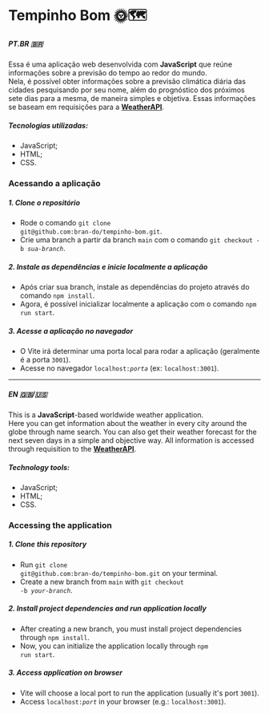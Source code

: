 # Tempinho Bom 🌞🗺️

##### PT.BR 🇧🇷
Essa é uma aplicação web desenvolvida com **JavaScript** que reúne informações sobre a previsão do tempo ao redor do mundo. <br>
Nela, é possível obter informações sobre a previsão climática diária das cidades pesquisando por seu nome, além do prognóstico dos próximos sete dias para a mesma, de maneira simples e objetiva. Essas informações se baseam em requisições para a **[WeatherAPI](https://www.weatherapi.com/api.aspx)**.

##### Tecnologias utilizadas:
<ul>
  <li>JavaScript;</li>
  <li>HTML;</li>
  <li>CSS.</li>
</ul>

### Acessando a aplicação
##### 1. Clone o repositório
- Rode o comando <code>git clone git<span>@</span>github.com:bran-do/tempinho-bom.git</code>.
- Crie uma branch a partir da branch <code>main</code> com o comando <code>git checkout -b <i>sua-branch</i></code>.
##### 2. Instale as dependências e inicie localmente a aplicação
- Após criar sua branch, instale as dependências do projeto através do comando <code>npm install</code>.
- Agora, é possível inicializar localmente a aplicação com o comando <code>npm run start</code>.
##### 3. Acesse a aplicação no navegador
- O Vite irá determinar uma porta local para rodar a aplicação (geralmente é a porta <code>3001</code>).
- Acesse no navegador <code>localhost:<i>porta</i></code> (ex: <code>localhost:3001</code>).

<hr>

##### EN 🇬🇧/🇺🇸
This is a **JavaScript**-based worldwide weather application. <br>
Here you can get information about the weather in every city around the globe through name search. You can also get their weather forecast for the next seven days in a simple and objective way. All information is accessed through requisition to the **[WeatherAPI](https://www.weatherapi.com/api.aspx)**.

##### Technology tools:
<ul>
  <li>JavaScript;</li>
  <li>HTML;</li>
  <li>CSS.</li>
</ul>

### Accessing the application
##### 1. Clone this repository
- Run <code>git clone git<span>@</span>github.com:bran-do/tempinho-bom.git</code> on your terminal.
- Create a new branch from <code>main</code> with <code>git checkout -b <i>your-branch</i></code>.
##### 2. Install project dependencies and run application locally
- After creating a new branch, you must install project dependencies through <code>npm install</code>.
- Now, you can initialize the application locally through <code>npm run start</code>.
##### 3. Access application on browser
- Vite will choose a local port to run the application (usually it's port <code>3001</code>).
- Access <code>localhost:<i>port</i></code> in your browser (e.g.: <code>localhost:3001</code>). 

